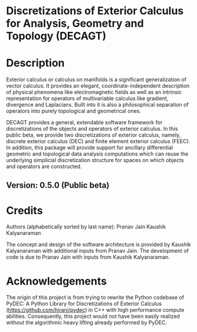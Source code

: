 # Discretizations of Exterior Calculus for Analysis, Geometry and Topology (DECAGT)

# Description #

Exterior calculus or calculus on manifolds is a significant generalization of vector calculus. It provides an elegant, coordinate-independent description of physical phenomena like electromagnetic fields as well as an intrinsic representation for operators of multivariable calculus like gradient, divergence and Laplacians. Built into it is also a philosophical separation of operators into purely topological and geometrical ones.

DECAGT provides a general, extendable software framework for discretizations of the objects and operators of exterior calculus. In this public beta, we provide two discretizations of exterior calculus, namely, discrete exterior calculus (DEC) and finite element exterior calculus (FEEC). In addition, this package will provide support for ancillary differential geometric and topological data analysis computations which can reuse the underlying simplicial discretization structure for spaces on which objects and operators are constructed.


## Version: 0.5.0 (Public beta) ##

# Credits #

Authors (alphabetically sorted by last name):
Pranav Jain
Kaushik Kalyanaraman

The concept and design of the software architecture is provided by Kaushik Kalyanaraman  with additional inputs from Pranav Jain. The development of code is due to Pranav Jain with inputs from Kaushik Kalyanaraman.


# Acknowledgements #

The origin of this project is from trying to rewrite the Python codebase of PyDEC: A Python Library for Discretizations of Exterior Calculus (https://github.com/hirani/pydec) in C++ with high performance compute abilities. Consequently, this project would not have been easily realized without the algorithmic heavy lifting already performed by PyDEC.
